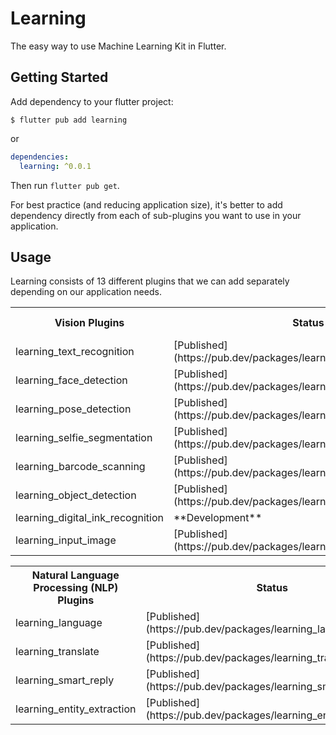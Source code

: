 # Learning

The easy way to use Machine Learning Kit in Flutter.

## Getting Started

Add dependency to your flutter project:

```
$ flutter pub add learning
```

or

```yaml
dependencies:
  learning: ^0.0.1
```

Then run `flutter pub get`.

For best practice (and reducing application size), it's better to add dependency directly from each of sub-plugins you want to use in your application. 

## Usage

Learning consists of 13 different plugins that we can add separately depending on our application needs.

<table>
  <tr>
    <th>Vision Plugins</th>
    <th>Status</th>
    <th>Current Version</th>
    <th>Pub</td>
    <th>Repository</th>
  </tr>
  <tr>
    <td>learning_text_recognition</td>
    <td>[Published](https://pub.dev/packages/learning_text_recognition)</td>
    <td>^0.0.1</td>
    <td>https://pub.dev/packages/learning_text_recognition</td>
    <td>https://github.com/salkuadrat/learning/tree/master/packages/learning_text_recognition</td>
  </tr>
  <tr>
    <td>learning_face_detection</td>
    <td>[Published](https://pub.dev/packages/learning_face_detection)</td>
    <td>^0.0.2</td>
    <td>https://pub.dev/packages/learning_face_detection</td>
    <td>https://github.com/salkuadrat/learning/tree/master/packages/learning_face_detection</td>
  </tr>
  <tr>
    <td>learning_pose_detection</td>
    <td>[Published](https://pub.dev/packages/learning_pose_detection)</td>
    <td>^0.0.1</td>
    <td>https://pub.dev/packages/learning_pose_detection</td>
    <td>https://github.com/salkuadrat/learning/tree/master/packages/learning_pose_detection</td>
  </tr>
  <tr>
    <td>learning_selfie_segmentation</td>
    <td>[Published](https://pub.dev/packages/learning_selfie_segmentation)</td>
    <td>^0.0.1</td>
    <td>https://pub.dev/packages/learning_selfie_segmentation</td>
    <td>https://github.com/salkuadrat/learning/tree/master/packages/learning_selfie_segmentation</td>
  </tr>
  <tr>
    <td>learning_barcode_scanning</td>
    <td>[Published](https://pub.dev/packages/learning_barcode_scanning)</td>
    <td>^0.0.2</td>
    <td>https://pub.dev/packages/learning_barcode_scanning</td>
    <td>https://github.com/salkuadrat/learning/tree/master/packages/learning_barcode_scanning</td>
  </tr>
  <tr>
    <td>learning_object_detection</td>
    <td>[Published](https://pub.dev/packages/learning_object_detection)</td>
    <td>^0.0.1</td>
    <td>https://pub.dev/packages/learning_object_detection</td>
    <td>https://github.com/salkuadrat/learning/tree/master/packages/learning_object_detection</td>
  </tr>
  <tr>
    <td>learning_digital_ink_recognition</td>
    <td>**Development**</td>
    <td></td>
    <td></td>
    <td>https://github.com/salkuadrat/learning/tree/master/packages/learning_digital_ink_recognition</td>
  </tr>
  <tr>
    <td>learning_input_image</td>
    <td>[Published](https://pub.dev/packages/learning_input_image)</td>
    <td>^0.0.5</td>
    <td>https://pub.dev/packages/learning_input_image</td>
    <td>https://github.com/salkuadrat/learning/tree/master/packages/learning_input_image</td>
  </tr>
</table>


<table>
  <tr>
    <th>Natural Language Processing (NLP) Plugins</th>
    <th>Status</th>
    <th>Current Version</th>
    <th>Repository</th>
  </tr>
  <tr>
    <td>learning_language</td>
    <td>[Published](https://pub.dev/packages/learning_language)</td>
    <td>^0.0.2</td>
    <td>https://pub.dev/packages/learning_language</td>
    <td>https://github.com/salkuadrat/learning/tree/master/packages/learning_language</td>
  </tr>
  <tr>
    <td>learning_translate</td>
    <td>[Published](https://pub.dev/packages/learning_translate)</td>
    <td>^0.0.2</td>
    <td>https://pub.dev/packages/learning_translate</td>
    <td>https://github.com/salkuadrat/learning/tree/master/packages/learning_translate</td>
  </tr>
  <tr>
    <td>learning_smart_reply</td>
    <td>[Published](https://pub.dev/packages/learning_smart_reply)</td>
    <td>^0.0.2</td>
    <td>https://pub.dev/packages/learning_smart_reply</td>
    <td>https://github.com/salkuadrat/learning/tree/master/packages/learning_smart_reply</td>
  </tr>
  <tr>
    <td>learning_entity_extraction</td>
    <td>[Published](https://pub.dev/packages/learning_entity_extraction)</td>
    <td>^0.0.2</td>
    <td>https://pub.dev/packages/learning_entity_extraction</td>
    <td>https://github.com/salkuadrat/learning/tree/master/packages/learning_entity_extraction</td>
  </tr>
</table>
